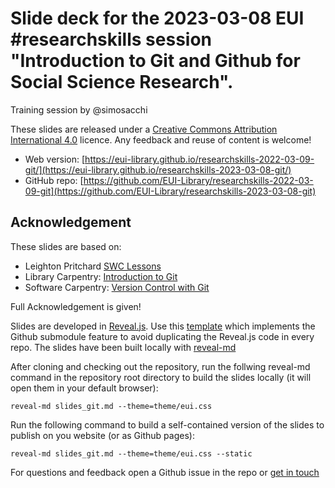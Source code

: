 # Slide deck for the 2023-03-08 EUI \#researchskills session "Introduction to Git and Github for Social Science Research".

Training session by @simosacchi

These slides are released under a [Creative Commons Attribution International 4.0](https://creativecommons.org/licenses/by/4.0/) licence. Any feedback and reuse of content is welcome!

* Web version: [https://eui-library.github.io/researchskills-2022-03-09-git/](https://eui-library.github.io/researchskills-2023-03-08-git/)
* GitHub repo: [https://github.com/EUI-Library/researchskills-2022-03-09-git](https://github.com/EUI-Library/researchskills-2023-03-08-git)

## Acknowledgement
These slides are based on:
* Leighton Pritchard [SWC Lessons](https://github.com/widdowquinn/Teaching-SWC-Lessons)
* Library Carpentry: [Introduction to Git](https://librarycarpentry.org/lc-git/)
* Software Carpentry: [Version Control with Git](https://swcarpentry.github.io/git-novice/)

Full Acknowledgement is given!

Slides are developed in [Reveal.js](https://github.com/hakimel/reveal.js). Use this [template](https://github.com/pacharanero/create-new-revealjs-template) which implements the Github submodule feature to avoid duplicating the Reveal.js code in every repo. The slides have been built locally with  [reveal-md](https://github.com/webpro/reveal-md)

After cloning and checking out the repository, run the follwing reveal-md command in the repository root directory to build the slides locally (it will open them in your default browser):

`reveal-md slides_git.md --theme=theme/eui.css`

Run the following command to build a self-contained version of the slides to
publish on you website (or as Github pages):

`reveal-md slides_git.md --theme=theme/eui.css --static`

For questions and feedback open a Github issue in the repo or [get in touch](https://github.com/simosacchi)
